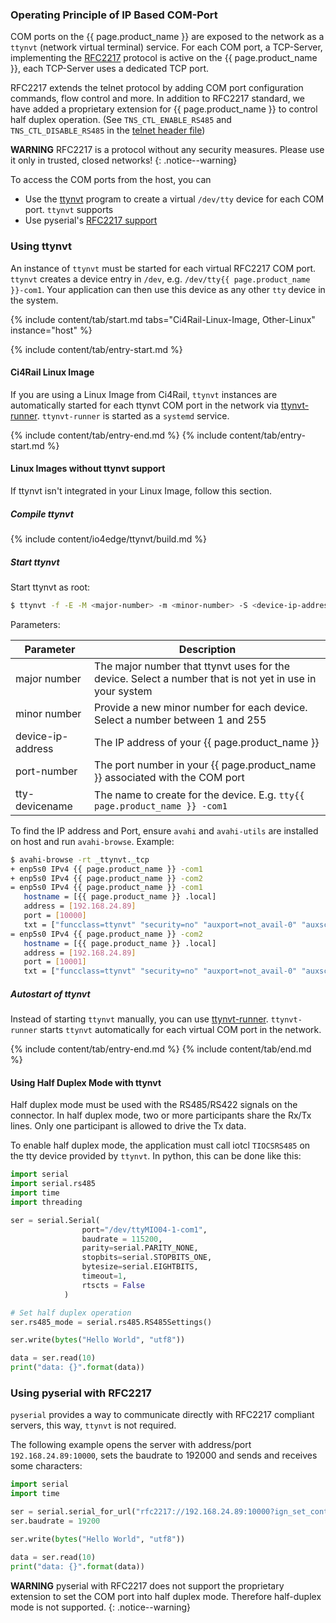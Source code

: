 <!---
Features and connections shall be described by the including file (e.g. iou04-front/detailed-description.md)
--->

### Operating Principle of IP Based COM-Port

COM ports on the {{ page.product_name }} are exposed to the network as a `ttynvt` (network virtual terminal) service. For each COM port, a TCP-Server, implementing the [RFC2217](https://datatracker.ietf.org/doc/html/rfc2217) protocol is active on the {{ page.product_name }}, each TCP-Server uses a dedicated TCP port.

RFC2217 extends the telnet protocol by adding COM port configuration commands, flow control and more. In addition to RFC2217 standard, we have added a proprietary extension for {{ page.product_name }} to control half duplex operation. (See `TNS_CTL_ENABLE_RS485` and `TNS_CTL_DISABLE_RS485` in the [telnet header file](https://gitlab.com/ci4rail/ttynvt/-/blob/master/src/telnet.h))


**WARNING** RFC2217 is a protocol without any security measures. Please use it only in trusted, closed networks!
{: .notice--warning}

To access the COM ports from the host, you can
* Use the [ttynvt](https://gitlab.com/ci4rail/ttynvt) program to create a virtual `/dev/tty` device for each COM port. `ttynvt` supports
* Use pyserial's [RFC2217 support](https://pyserial.readthedocs.io/en/latest/url_handlers.html?highlight=rfc2217#rfc2217)

### Using ttynvt

An instance of `ttynvt` must be started for each virtual RFC2217 COM port. `ttynvt` creates a device entry in `/dev`, e.g. `/dev/tty{{ page.product_name }}-com1`. Your application can then use this device as any other `tty` device in the system.

{% include content/tab/start.md tabs="Ci4Rail-Linux-Image, Other-Linux" instance="host" %}

<!--
==========================================================================================
Ci4Rail Image
==========================================================================================
-->
{% include content/tab/entry-start.md %}
#### Ci4Rail Linux Image

If you are using a Linux Image from Ci4Rail, `ttynvt` instances are automatically started for each ttynvt COM port in the network via [ttynvt-runner](https://github.com/ci4rail/ttynvt-runner). `ttynvt-runner` is started as a `systemd` service.

{% include content/tab/entry-end.md %}
{% include content/tab/entry-start.md %}
<!--
==========================================================================================
Non Ci4Rail Image
==========================================================================================
-->

#### Linux Images without ttynvt support

If ttynvt isn't integrated in your Linux Image, follow this section.

##### Compile ttynvt

{% include content/io4edge/ttynvt/build.md %}

##### Start ttynvt

Start ttynvt as root:

```bash
$ ttynvt -f -E -M <major-number> -m <minor-number> -S <device-ip-address>:<port-number> -n <tty-devicename>
```

Parameters:

| Parameter         | Description                                                                                             |
| ----------------- | ------------------------------------------------------------------------------------------------------- |
| major number      | The major number that ttynvt uses for the device. Select a number that is not yet in use in your system |
| minor number      | Provide a new minor number for each device. Select a number between 1 and 255                           |
| device-ip-address | The IP address of your {{ page.product_name }}                                                          |
| port-number       | The port number in your {{ page.product_name }} associated with the COM port                            |
| tty-devicename    | The name to create for the device. E.g. `tty{{ page.product_name }} -com1`                              |

To find the IP address and Port, ensure `avahi` and `avahi-utils` are installed on host and run `avahi-browse`. Example:

```bash
$ avahi-browse -rt _ttynvt._tcp
+ enp5s0 IPv4 {{ page.product_name }} -com1                                  _ttynvt._tcp         local
+ enp5s0 IPv4 {{ page.product_name }} -com2                                  _ttynvt._tcp         local
= enp5s0 IPv4 {{ page.product_name }} -com1                                  _ttynvt._tcp         local
   hostname = [{{ page.product_name }} .local]
   address = [192.168.24.89]
   port = [10000]
   txt = ["funcclass=ttynvt" "security=no" "auxport=not_avail-0" "auxschema=not_avail"]
= enp5s0 IPv4 {{ page.product_name }} -com2                                  _ttynvt._tcp         local
   hostname = [{{ page.product_name }} .local]
   address = [192.168.24.89]
   port = [10001]
   txt = ["funcclass=ttynvt" "security=no" "auxport=not_avail-0" "auxschema=not_avail"]
```

##### Autostart of ttynvt

Instead of starting `ttynvt` manually, you can use [ttynvt-runner](https://github.com/ci4rail/ttynvt-runner). `ttynvt-runner` starts `ttynvt` automatically for each virtual COM port in the network.

{% include content/tab/entry-end.md %}
{% include content/tab/end.md %}

<!--
==========================================================================================
End Image Tab
==========================================================================================
-->

#### Using Half Duplex Mode with ttynvt

Half duplex mode must be used with the RS485/RS422 signals on the connector. In half duplex mode, two or more participants share the Rx/Tx lines. Only one participant is allowed to drive the Tx data.

To enable half duplex mode, the application must call iotcl `TIOCSRS485` on the tty device provided by `ttynvt`. In python, this can be done like this:

```python
import serial
import serial.rs485
import time
import threading

ser = serial.Serial(
                port="/dev/ttyMIO04-1-com1",
                baudrate = 115200,
                parity=serial.PARITY_NONE,
                stopbits=serial.STOPBITS_ONE,
                bytesize=serial.EIGHTBITS,
                timeout=1,
                rtscts = False
            )

# Set half duplex operation
ser.rs485_mode = serial.rs485.RS485Settings()

ser.write(bytes("Hello World", "utf8"))

data = ser.read(10)
print("data: {}".format(data))
```


### Using pyserial with RFC2217

`pyserial` provides a way to communicate directly with RFC2217 compliant servers, this way, `ttynvt` is not required.

The following example opens the server with address/port `192.168.24.89:10000`, sets the baudrate to 192000 and sends and receives some characters:

```python
import serial
import time

ser = serial.serial_for_url("rfc2217://192.168.24.89:10000?ign_set_control")
ser.baudrate = 19200

ser.write(bytes("Hello World", "utf8"))

data = ser.read(10)
print("data: {}".format(data))

```
**WARNING** pyserial with RFC2217 does not support the proprietary extension to set the COM port into half duplex mode. Therefore half-duplex mode is not supported.
{: .notice--warning}
